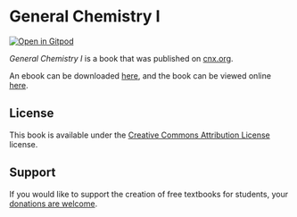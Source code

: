 # General Chemistry I

[![Open in Gitpod](https://gitpod.io/button/open-in-gitpod.svg)](https://gitpod.io/from-referrer/)

_General Chemistry I_ is a book that was published on [cnx.org](https://cnx.org/).

An ebook can be downloaded [here](https://github.com/cnx-user-books/cnxbook-general-chemistry-i/releases/latest), and the book can be viewed online [here](https://github.com/cnx-user-books/cnxbook-general-chemistry-i/releases/latest).

## License
This book is available under the [Creative Commons Attribution License](./LICENSE) license.

## Support
If you would like to support the creation of free textbooks for students, your [donations are welcome](https://riceconnect.rice.edu/donation/support-openstax-banner).
